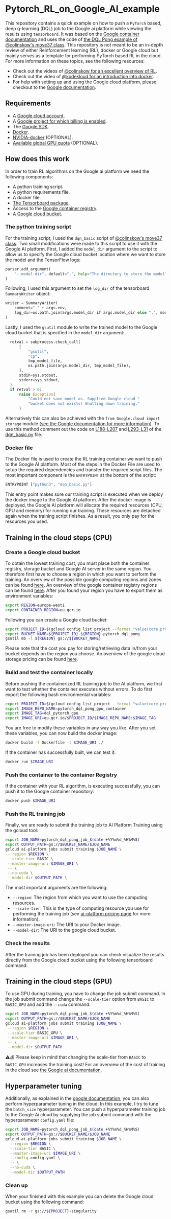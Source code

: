 # Pytorch_RL_on_Google_AI_example

This repository contains a quick example on how to push a `PyTorch` based, deep q-learning
(DQL) job to the Google ai platform while viewing the results using `tensorboard`. It was based on the
[Google container documentation](https://cloud.google.com/ai-platform/training/docs/custom-containers-training) and uses the code of [the DQL Pong example of @colinskow's move37 class](https://github.com/colinskow/move37). This repository is not meant to be an in-depth review of either Reinforcement learning (RL), docker or
Google cloud but mainly serves as a template for performing PyTorch based RL in the cloud. For more information on these topics, see the following resources:

- Check out the videos of [@colinskow for an excellent overview of RL](https://www.youtube.com/watch?v=14BfO5lMiuk&list=PLWzQK00nc192L7UMJyTmLXaHa3KcO0wBT).
- Check out the video of [@kodekloud for an introduction into docker](https://www.youtube.com/watch?v=zJ6WbK9zFpI&t=3488s).
- For help with setting up and using the Google cloud platform, please checkout to the [Google documentation](https://cloud.Google.com/ai-platform/docs/).

## Requirements

- A [Google cloud account](https://cloud.Google.com/free).
- A [Google project for which billing is enabled](https://cloud.Google.com/resource-manager/docs/creating-managing-projects).
- The [Google SDK](https://cloud.Google.com/sdk/docs).
- [Docker](https://docs.docker.com/engine/install/ubuntu/).
- [NVIDIA-docker](https://github.com/NVIDIA/nvidia-docker#quickstart) (OPTIONAL).
- [Available global GPU quota](https://cloud.Google.com/compute/quotas) (OPTIONAL).

## How does this work

In order to train RL algorithms on the Google ai platform we need the following components:

- A python training script.
- A python requirements file.
- A docker file.
- [The Tensorboard package](https://pypi.org/project/tensorboard/).
- Access to the [Google container registry](https://cloud.Google.com/container-registry/docs/quickstart).
- A [Google cloud bucket](https://cloud.Google.com/storage/docs/json_api/v1/buckets).

### The python training script

For the training script, I used the `dqn_basic` script of [@colinskow's move37 class](https://github.com/colinskow/move37). Two small modifications were made to this script to use it with the Google AI platform. First, I added the `model_dir` argument to the script to allow us to specify the Google cloud bucket location where we want to store the model and the TensorFlow logs:

```python
parser.add_argument(
    "--model-dir", default=".", help="The directory to store the model"
)
```

Following, I used this argument to set the `log_dir` of the tensorboard `SummaryWriter` object:

```python
writer = SummaryWriter(
    comment="-" + args.env,
    log_dir=os.path.join(args.model_dir if args.model_dir else ".", model_dir_name),
)
```

Lastly, I used the `gsutil` module to write the trained model to the Google cloud bucket that is specified in the `model_dir` argument:

```python
  retval = subprocess.check_call(
      [
          "gsutil",
          "cp",
          tmp_model_file,
          os.path.join(args.model_dir, tmp_model_file),
      ],
      stdin=sys.stdout,
      stderr=sys.stdout,
  )
  if retval > 0:
      raise Exception(
          "Could not save model as. Supplied Google cloud "
          "bucket does not exists! Shutting down training."
      )
```

Alternatively this can also be achieved with the `from Google.cloud import storage` module ([see the Google documentation for more information](https://cloud.Google.com/storage/docs/uploading-objects#storage-upload-object-code-sample)). To use this method comment out the code on [L188-L207](https://github.com/rickstaa/Pytorch_RL_on_google_AI_example/blob/8af3960064e1b67cfcc3efbdcbd020b3bb4c6153/dqn_basic.py#L188-L207) and [L293-L31](https://github.com/rickstaa/Pytorch_RL_on_google_AI_example/blob/8af3960064e1b67cfcc3efbdcbd020b3bb4c6153/dqn_basic.py#L293-L311) of the [dqn_basic.py](https://github.com/rickstaa/Pytorch_RL_on_google_AI_example/blob/master/dqn_basic.py) file.

### Docker file

The Docker file is used to create the RL training container we want to push to the Google AI platform. Most of the steps in the Docker File are used to setup the required dependencies and transfer the required script files. The most important component is the `ENTRYPOINT` at the bottom of the script:

```bash
ENTRYPOINT ["python3", "dqn_basic.py"]
```

This entry point makes sure our training script is executed when we deploy the docker image to the Google AI platform. After the docker image is deployed, the Google AI platform will allocate the required resources (CPU, GPU and memory) for running our training. These resources are detached again when the training script finishes. As a result, you only pay for the resources you used.

## Training in the cloud steps (CPU)

### Create a Google cloud bucket

To obtain the lowest training cost, you must place both the container registry, storage bucket and Google AI server in the same region. You therefore first have to choose a region in which you want to perform the training. An overview of the possible google computing regions and zones can be found [here](https://cloud.google.com/compute/docs/regions-zones/). An overview of the google container registry regions can be found [here](https://cloud.google.com/container-registry/docs/pushing-and-pulling). After you found your region you have to export them as environment variables:

```bash
export REGION=europe-west1
export CONTAINER_REGION=eu.gcr.io
```

Following you can create a Google cloud bucket:

```bash
export PROJECT_ID=$(gcloud config list project --format "value(core.project)")
export BUCKET_NAME=${PROJECT_ID}-${REGION}-pytorch_dql_pong
gsutil mb -l ${REGION} gs://${BUCKET_NAME}
```

Please note that the cost you pay for storing/retrieving data in/from your bucket depends on the region you choose. An overview of the google cloud storage pricing can be found [here](https://cloud.google.com/storage/pricing).

### Build and test the container locally

Before pushing the containerized RL training job to the AI platform, we first want to test whether the container executes without errors. To do first export the following bash environmental variables:

```bash
export PROJECT_ID=$(gcloud config list project --format "value(core.project)")
export IMAGE_REPO_NAME=pytorch_dql_pong_gpu_container
export IMAGE_TAG=dql_pytorch_gpu
export IMAGE_URI=eu.gcr.io/$PROJECT_ID/$IMAGE_REPO_NAME:$IMAGE_TAG
```

You are free to modify these variables in any way you like. After you set these variables, you can now build the docker image:

```bash
docker build -f Dockerfile -t $IMAGE_URI ./
```

If the container has successfully built, we can test it:

```bash
docker run $IMAGE_URI
```

### Push the container to the container Registry

If the container with your RL algorithm, is executing successfully, you can push it to the Google container repository:

```bash
docker push $IMAGE_URI
```

### Push the RL training job

Finally, we are ready to submit the training job to AI Platform Training using the gcloud tool:

```bash
export JOB_NAME=pytorch_dql_pong_job_$(date +%Y%m%d_%H%M%S)
export OUTPUT_PATH=gs://$BUCKET_NAME/$JOB_NAME
gcloud ai-platform jobs submit training $JOB_NAME \
 --region $REGION \
 --scale-tier BASIC \
 --master-image-uri $IMAGE_URI \
 -- \
 --no-cuda \
 --model-dir $OUTPUT_PATH \
```

The most important arguments are the following:

- `--region`: The region from which you want to use the computing resources.
- `--scale-tier`: This is the type of computing resource you use for performing the training job (see [ai-platform pricing page](https://cloud.Google.com/ai-platform/training/pricing) for more information).
- `--master-image-uri`: The URI to your Docker image.
- `--model-dir`: The URI to the google cloud bucket.

### Check the results

After the training job has been deployed you can check visualize the results directly from the Google cloud bucket using the following tensorboard command:

## Training in the cloud steps (GPU)

To use GPU during training, you have to change the job submit command. In the job submit command change the `--scale-tier` option from `BASIC` to `BASIC_GPU` and add the `--cuda` command:

```bash
export JOB_NAME=pytorch_dql_pong_job_$(date +%Y%m%d_%H%M%S)
export OUTPUT_PATH=gs://$BUCKET_NAME/$JOB_NAME
gcloud ai-platform jobs submit training $JOB_NAME \
 --region $REGION \
 --scale-tier BASIC_GPU \
 --master-image-uri $IMAGE_URI \
 -- \
 --model-dir $OUTPUT_PATH
```

⚠️💰 Please keep in mind that changing the scale-tier from `BASIC` to `BASIC_GPU` increases the training cost! For an overview of the cost of training in the cloud see [the Google ai documentation](https://cloud.Google.com/ai-platform/training/pricing).

## Hyperparameter tuning

Additionally, as explained in the [google documentation](https://cloud.google.com/ai-platform/training/docs/using-containers), you can also perform hyperparameter tuning in the cloud. In this example, I try to tune the `batch_size` hyperparameter. You can push a hyperparameter training job to the Google Ai cloud by supplying the job submit command with the hyperparameter `config.yaml` file:

```bash
export JOB_NAME=pytorch_dql_pong_job_$(date +%Y%m%d_%H%M%S)
export OUTPUT_PATH=gs://$BUCKET_NAME/$JOB_NAME
gcloud ai-platform jobs submit training $JOB_NAME \
  --region $REGION \
  --scale-tier BASIC \
  --master-image-uri $IMAGE_URI \
  --config config.yaml \
  -- \
  --no-cuda \
  --model-dir $OUTPUT_PATH
```

### Clean up

When your finished with this example you can delete the Google cloud bucket using the following command:

```bash
gsutil rm -r gs://${PROJECT}-singularity
```
